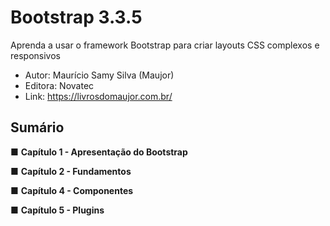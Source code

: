 # Bootstrap 3.3.5
Aprenda a usar o framework Bootstrap para criar layouts CSS complexos e responsivos


- Autor: Maurício Samy Silva (Maujor)
- Editora: Novatec
- Link: https://livrosdomaujor.com.br/


## Sumário


■ **Capítulo 1 - Apresentação do Bootstrap**

■ **Capítulo 2 - Fundamentos**

■ **Capítulo 4 - Componentes**

■ **Capítulo 5 - Plugins**
